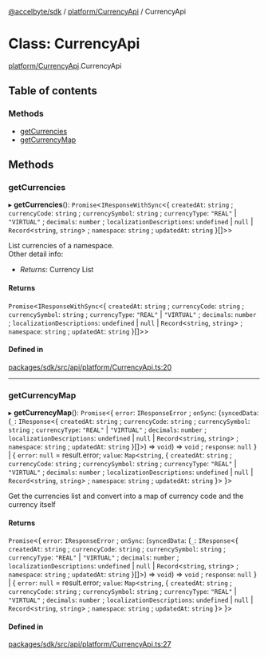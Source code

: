 [@accelbyte/sdk](../README.md) / [platform/CurrencyApi](../modules/platform_CurrencyApi.md) / CurrencyApi

# Class: CurrencyApi

[platform/CurrencyApi](../modules/platform_CurrencyApi.md).CurrencyApi

## Table of contents

### Methods

- [getCurrencies](platform_CurrencyApi.CurrencyApi.md#getcurrencies)
- [getCurrencyMap](platform_CurrencyApi.CurrencyApi.md#getcurrencymap)

## Methods

### getCurrencies

▸ **getCurrencies**(): `Promise`<`IResponseWithSync`<{ `createdAt`: `string` ; `currencyCode`: `string` ; `currencySymbol`: `string` ; `currencyType`: ``"REAL"`` \| ``"VIRTUAL"`` ; `decimals`: `number` ; `localizationDescriptions`: `undefined` \| ``null`` \| `Record`<`string`, `string`\> ; `namespace`: `string` ; `updatedAt`: `string`  }[]\>\>

List currencies of a namespace.<br>Other detail info: <ul><li><i>Returns</i>: Currency List</li></ul>

#### Returns

`Promise`<`IResponseWithSync`<{ `createdAt`: `string` ; `currencyCode`: `string` ; `currencySymbol`: `string` ; `currencyType`: ``"REAL"`` \| ``"VIRTUAL"`` ; `decimals`: `number` ; `localizationDescriptions`: `undefined` \| ``null`` \| `Record`<`string`, `string`\> ; `namespace`: `string` ; `updatedAt`: `string`  }[]\>\>

#### Defined in

[packages/sdk/src/api/platform/CurrencyApi.ts:20](https://github.com/AccelByte/accelbyte-web-sdk/blob/67c6f8c/packages/sdk/src/api/platform/CurrencyApi.ts#L20)

___

### getCurrencyMap

▸ **getCurrencyMap**(): `Promise`<{ `error`: `IResponseError` ; `onSync`: (`syncedData`: (`_`: `IResponse`<{ `createdAt`: `string` ; `currencyCode`: `string` ; `currencySymbol`: `string` ; `currencyType`: ``"REAL"`` \| ``"VIRTUAL"`` ; `decimals`: `number` ; `localizationDescriptions`: `undefined` \| ``null`` \| `Record`<`string`, `string`\> ; `namespace`: `string` ; `updatedAt`: `string`  }[]\>) => `void`) => `void` ; `response`: ``null``  } \| { `error`: ``null`` = result.error; `value`: `Map`<`string`, { `createdAt`: `string` ; `currencyCode`: `string` ; `currencySymbol`: `string` ; `currencyType`: ``"REAL"`` \| ``"VIRTUAL"`` ; `decimals`: `number` ; `localizationDescriptions`: `undefined` \| ``null`` \| `Record`<`string`, `string`\> ; `namespace`: `string` ; `updatedAt`: `string`  }\>  }\>

Get the currencies list and convert into a map of currency code and the currency itself

#### Returns

`Promise`<{ `error`: `IResponseError` ; `onSync`: (`syncedData`: (`_`: `IResponse`<{ `createdAt`: `string` ; `currencyCode`: `string` ; `currencySymbol`: `string` ; `currencyType`: ``"REAL"`` \| ``"VIRTUAL"`` ; `decimals`: `number` ; `localizationDescriptions`: `undefined` \| ``null`` \| `Record`<`string`, `string`\> ; `namespace`: `string` ; `updatedAt`: `string`  }[]\>) => `void`) => `void` ; `response`: ``null``  } \| { `error`: ``null`` = result.error; `value`: `Map`<`string`, { `createdAt`: `string` ; `currencyCode`: `string` ; `currencySymbol`: `string` ; `currencyType`: ``"REAL"`` \| ``"VIRTUAL"`` ; `decimals`: `number` ; `localizationDescriptions`: `undefined` \| ``null`` \| `Record`<`string`, `string`\> ; `namespace`: `string` ; `updatedAt`: `string`  }\>  }\>

#### Defined in

[packages/sdk/src/api/platform/CurrencyApi.ts:27](https://github.com/AccelByte/accelbyte-web-sdk/blob/67c6f8c/packages/sdk/src/api/platform/CurrencyApi.ts#L27)
